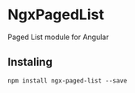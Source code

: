 # NgxPagedList

Paged List module for Angular

## Instaling

```
npm install ngx-paged-list --save
```
